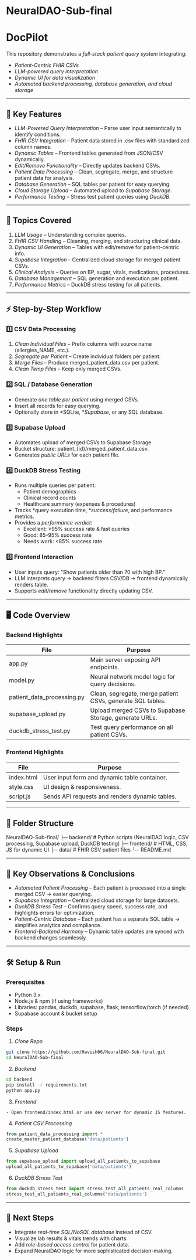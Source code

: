 # NeuralDAO-Sub-final
# DocPilot

This repository demonstrates a *full-stack patient query system* integrating:
- *Patient-Centric FHIR CSVs*
- *LLM-powered query interpretation*
- *Dynamic UI for data visualization*
- *Automated backend processing, database generation, and cloud storage*

---

## 🌟 Key Features

- *LLM-Powered Query Interpretation* – Parse user input semantically to identify conditions.  
- *FHIR CSV Integration* – Patient data stored in .csv files with standardized column names.  
- *Dynamic Tables* – Frontend tables generated from JSON/CSV dynamically.  
- *Edit/Remove Functionality* – Directly updates backend CSVs.  
- *Patient Data Processing* – Clean, segregate, merge, and structure patient data for analysis.  
- *Database Generation* – SQL tables per patient for easy querying.  
- *Cloud Storage Upload* – Automated upload to *Supabase Storage*.  
- *Performance Testing* – Stress test patient queries using *DuckDB*.

---

## 📝 Topics Covered

1. *LLM Usage* – Understanding complex queries.  
2. *FHIR CSV Handling* – Cleaning, merging, and structuring clinical data.  
3. *Dynamic UI Generation* – Tables with edit/remove for patient-centric info.  
4. *Supabase Integration* – Centralized cloud storage for merged patient CSVs.  
5. *Clinical Analysis* – Queries on BP, sugar, vitals, medications, procedures.  
6. *Database Management* – SQL generation and execution per patient.  
7. *Performance Metrics* – DuckDB stress testing for all patients.

---

## ⚡ Step-by-Step Workflow

### 1️⃣ CSV Data Processing

1. *Clean Individual Files* – Prefix columns with source name (allergies_NAME, etc.).  
2. *Segregate per Patient* – Create individual folders per patient.  
3. *Merge Files* – Produce merged_patient_data.csv per patient.  
4. *Clean Temp Files* – Keep only merged CSVs.  

### 2️⃣ SQL / Database Generation

- Generate *one table per patient* using merged CSVs.
- Insert all records for easy querying.
- Optionally store in *SQLite, **Supabase*, or any SQL database.

### 3️⃣ Supabase Upload

- Automates upload of merged CSVs to Supabase Storage.  
- Bucket structure: patient_{id}/merged_patient_data.csv.  
- Generates *public URLs* for each patient file.

### 4️⃣ DuckDB Stress Testing

- Runs multiple queries per patient:
  - Patient demographics
  - Clinical record counts
  - Healthcare summary (expenses & procedures)  
- Tracks *query execution time, **success/failure*, and performance metrics.  
- Provides a *performance verdict*:
  - Excellent: >95% success rate & fast queries  
  - Good: 85–95% success rate  
  - Needs work: <85% success rate  

### 5️⃣ Frontend Interaction

- User inputs query: "Show patients older than 70 with high BP."  
- LLM interprets query → backend filters CSV/DB → frontend dynamically renders table.  
- Supports *edit/remove* functionality directly updating CSV.  

---

## 🖥 Code Overview

### Backend Highlights

| File | Purpose |
|------|---------|
| app.py | Main server exposing API endpoints. |
| model.py | Neural network model logic for query decisions. |
| patient_data_processing.py | Clean, segregate, merge patient CSVs, generate SQL tables. |
| supabase_upload.py | Upload merged CSVs to Supabase Storage, generate URLs. |
| duckdb_stress_test.py | Test query performance on all patient CSVs. |

### Frontend Highlights

| File | Purpose |
|------|---------|
| index.html | User input form and dynamic table container. |
| style.css | UI design & responsiveness. |
| script.js | Sends API requests and renders dynamic tables. |

---

## 📂 Folder Structure


NeuralDAO-Sub-final/
├─ backend/            # Python scripts (NeuralDAO logic, CSV processing, Supabase upload, DuckDB testing)
├─ frontend/           # HTML, CSS, JS for dynamic UI
├─ data/               # FHIR CSV patient files
└─ README.md


---

## 🔑 Key Observations & Conclusions

- *Automated Patient Processing* – Each patient is processed into a single merged CSV → easier querying.  
- *Supabase Integration* – Centralized cloud storage for large datasets.  
- *DuckDB Stress Test* – Confirms query speed, success rate, and highlights errors for optimization.    
- *Patient-Centric Database* – Each patient has a separate SQL table → simplifies analytics and compliance.  
- *Frontend-Backend Harmony* – Dynamic table updates are synced with backend changes seamlessly.

---

## 🛠 Setup & Run

### Prerequisites

- Python 3.x  
- Node.js & npm (if using frameworks)  
- Libraries: pandas, duckdb, supabase, flask, tensorflow/torch (if needed)  
- Supabase account & bucket setup  

### Steps

1. *Clone Repo*

```bash
git clone https://github.com/Havish06/NeuralDAO-Sub-final.git
cd NeuralDAO-Sub-final
```

2. *Backend*

```bash
cd backend
pip install -r requirements.txt
python app.py
```

3. *Frontend*
```
- Open frontend/index.html or use dev server for dynamic JS features.
```
4. *Patient CSV Processing*

```python
from patient_data_processing import *
create_master_patient_database('data/patients')
```

5. *Supabase Upload*

```python
from supabase_upload import upload_all_patients_to_supabase
upload_all_patients_to_supabase('data/patients')
```

6. *DuckDB Stress Test*

```python
from duckdb_stress_test import stress_test_all_patients_real_columns
stress_test_all_patients_real_columns('data/patients')

```
---

## 📌 Next Steps

- Integrate *real-time SQL/NoSQL database* instead of CSV.  
- Visualize lab results & vitals trends with charts.  
- Add *role-based access control* for patient data.  
- Expand NeuralDAO logic for more sophisticated decision-making.
